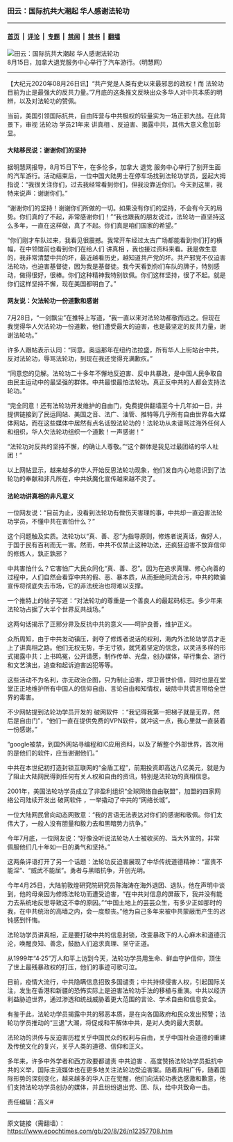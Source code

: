 ### 田云：国际抗共大潮起 华人感谢法轮功

---

#### [首页](../../../..?n12357708) &nbsp;|&nbsp; [评论](../../../../../epoch-comment?n12357708) &nbsp;|&nbsp; [专题](../../../../../epoch-special?n12357708) &nbsp;|&nbsp; [禁闻](../../../../../epoch-news?n12357708) &nbsp;|&nbsp; [禁书](../../../../../books?n12357708) &nbsp;|&nbsp; [翻墙](https://github.com/gfw-breaker/nogfw/blob/master/README.md?n12357708)


<div><img alt="田云：国际抗共大潮起 华人感谢法轮功" class="attachment-djy_600_400 size-djy_600_400 wp-post-image" src="https://i.epochtimes.com/assets/uploads/2020/08/2020-8-24-toronto-car-parade_06-600x400.jpg"/>
<div class="caption">
 8月15日，加拿大退党服务中心举行了汽车游行。（明慧网）
</div></div><hr/><div class="post_content" id="artbody" itemprop="articleBody">
 <!-- article content begin -->
 <p>
  【大纪元2020年08月26日讯】“共产党是人类有史以来最邪恶的政权！而
  <ok href="https://www.epochtimes.com/gb/tag/%E6%B3%95%E8%BD%AE%E5%8A%9F.html">
   法轮功
  </ok>
  目前为止是最强大的反共力量。”7月底的这条推文反映出众多华人对中共本质的明辨，以及对法轮功的赞佩。
 </p>
 <p>
  当前，美国引领国际抗共，自由阵营与中共极权的较量实为一场正邪大战。在此背景下，审视
  <ok href="https://www.epochtimes.com/gb/tag/%E6%B3%95%E8%BD%AE%E5%8A%9F.html">
   法轮功
  </ok>
  学员21年来
  <ok href="https://www.epochtimes.com/gb/tag/%E8%AE%B2%E7%9C%9F%E7%9B%B8.html">
   讲真相
  </ok>
  、反迫害、揭露中共，其伟大意义愈加彰显。
 </p>
 <h4>
  <strong>
   大陆移民说：谢谢你们的坚持
  </strong>
 </h4>
 <p>
  据明慧网报导，8月15日下午，在多伦多，加拿大
  <ok href="https://www.epochtimes.com/gb/tag/%E9%80%80%E5%85%9A.html">
   退党
  </ok>
  服务中心举行了别开生面的汽车游行。活动结束后，一位中国大陆男士在停车场找到法轮功学员，竖起大拇指说：“我很关注你们，过去我经常看到你们，但我没靠近你们。今天到这里，我特来说声：谢谢你们。”
 </p>
 <p>
  “谢谢你们的坚持！谢谢你们所做的一切。如果没有你们的坚持，不会有今天的局势。你们真的了不起，非常感谢你们！”“我也跟我的朋友说过，法轮功一直坚持这么多年，一直在这样做，真了不起。你们真是咱们国家的希望。”
 </p>
 <p>
  “你们刚才车队过来，我看见很震撼。我常开车经过太古广场都能看到你们打的横幅，在中领馆前也看到你们在给人们
  <ok href="https://www.epochtimes.com/gb/tag/%E8%AE%B2%E7%9C%9F%E7%9B%B8.html">
   讲真相
  </ok>
  ，我也接过资料来看。我是做生意的，我非常清楚中共的坏，最近越看历史，越知道共产党的坏。共产邪党不仅迫害法轮功，也迫害基督徒，因为我是基督徒。我今天看到你们车队的牌子，特别感动，做得很好，很棒。你们这种精神我特别钦佩。你们这样坚持，很了不起。就是你们这样坚持不懈，现在美国都明白了。”
 </p>
 <h4>
  <strong>
   网友说：欠法轮功一份道歉和感谢
  </strong>
 </h4>
 <p>
  7月28日，“一剑飘尘”在推特上写道，“我一直以来对法轮功都敬而远之。但现在我觉得华人欠法轮功一份道歉，他们遭受最大的迫害，也是最坚定的反共力量，谢谢法轮功。”
 </p>
 <p>
  许多人跟帖表示认同：“同意。奥运那年在纽约法拉盛，所有华人上街站台中共，反对法轮功，辱骂法轮功，到现在我还觉得充满歉疚。”
 </p>
 <p>
  “同意您的见解。法轮功二十多年不懈地反迫害、反中共暴政，是中国人民争取自由民主运动中的最坚强的群体。中共最恨最怕法轮功。真正反中共的人都会支持法轮功。”
 </p>
 <p>
  “完全同意！还有法轮功开发维护的自由门，免费提供翻墙至今十几年如一日，并提供链接到了民运网站、美国之音、法广、油管、推特等几乎所有自由世界各大媒体网站，而在这些媒体中居然有点名诋毁法轮功的！法轮功从未谩骂过海外任何人和组织，华人欠法轮功组织一个道歉！一声感谢！”
 </p>
 <p>
  “法轮功对反共的坚持不懈，的确让人尊敬。”“这个群体是我见过最团结的华人社团！”
 </p>
 <p>
  以上网帖显示，越来越多的华人开始反思法轮功现象，他们发自内心地意识到了法轮功的奉献和非凡所在，中共妖魔化宣传越来越不灵了。
 </p>
 <h4>
  <strong>
   法轮功讲真相的非凡意义
  </strong>
 </h4>
 <p>
  一位网友说：“目前为止，没看到法轮功有做伤天害理的事，中共却一直迫害法轮功学员，不懂中共在害怕什么？”
 </p>
 <p>
  这个问题触及实质。法轮功以“真、善、忍”为指导原则，修炼者说真话，做好人，于国于民有百利而无一害。然而，中共不仅禁止这种功法，还疯狂迫害不放弃信仰的修炼人，孰正孰邪？
 </p>
 <p>
  中共害怕什么？它害怕广大民众同化“真、善、忍”。因为在追求真理、修心向善的过程中，人们自然会看穿中共的假、恶、暴本质，从而拒绝同流合污，中共的欺骗宣传将彻底失去市场，它的非法统治也将难以支撑。
 </p>
 <p>
  一个推特上的帖子写道：“对法轮功的尊重是一个善良人的最起码标志。多少年来法轮功占据了大半个世界反共战场。”
 </p>
 <p>
  这两句话揭示了正邪分界及反抗中共的意义——呵护良善，维护正义。
 </p>
 <p>
  众所周知，由于中共发动镇压，剥夺了修炼者说话的权利，海内外法轮功学员才走上了讲真相之路。他们无权无势，手无寸铁，就凭着坚定的信念，以灵活多样的形式揭露中共：上书鸣冤，公开请愿，制作传单、光盘，创办媒体，举行集会、游行和文艺演出，追查和起诉迫害凶犯等等。
 </p>
 <p>
  这些活动不为名利，亦无政治企图，只为制止迫害，捍卫普世价值，同时也是在堂堂正正地维护所有中国人的信仰自由、言论自由和知情权，破除中共谎言带给全世界的毒害。
 </p>
 <p>
  不少网帖提到法轮功学员开发的
  <ok href="https://www.epochtimes.com/gb/tag/%E7%A0%B4%E7%BD%91%E8%BD%AF%E4%BB%B6.html">
   破网软件
  </ok>
  ：“我记得我第一把梯子就是无界，然后是自由门”，“他们一直在提供免费的VPN软件，就冲这一点，我心里就一直装着一份感谢。”
 </p>
 <p>
  “google被禁，到国外网站寻编程和IC应用资料，以及了解整个外部世界，首次用的是他们的软件，应当谢谢他们。”
 </p>
 <p>
  中共在本世纪初打造封锁互联网的“金盾工程”，前期投资即高达八亿美元，就是为了阻止大陆网民得到任何有关人权和自由的资讯，特别是法轮功的真相信息。
 </p>
 <p>
  2001年，美国法轮功学员成立了非盈利组织“全球网络自由联盟”，加盟的四家网络公司陆续开发出
  <ok href="https://www.epochtimes.com/gb/tag/%E7%A0%B4%E7%BD%91%E8%BD%AF%E4%BB%B6.html">
   破网软件
  </ok>
  ，一举撬动了中共的“网络长城”。
 </p>
 <p>
  一位大陆网民曾向动态网致意：“我的言语无法表达对你们的感谢和敬佩。你们太伟大了，一般人没有胆量和毅力去和黑暗势力抗争。”
 </p>
 <p>
  今年7月底，一位网友说：“好像没听说法轮功人士被收买的、当大外宣的，非常佩服他们几十年如一日的勇气和坚持。”
 </p>
 <p>
  这两条评语打开了另一个话题：法轮功反迫害展现了中华传统道德精神：“富贵不能淫”、“威武不能屈”。勇者与黑暗抗争，开创光明。
 </p>
 <p>
  今年4月25日，大陆前敦煌研究院研究员陈海涛在海外退团、退队，他在声明中谈到，他的母亲因为修炼法轮功而遭受迫害，“在中共对信息的屏蔽下，我并没有能力去系统地反思导致这不幸的原因。”“中国土地上的芸芸众生，有多少正如那时的我，在中共统治的高墙之内，会一度颓丧。”他为自己多年来被中共蒙蔽而产生的迟钝感到忏悔。
 </p>
 <p>
  法轮功学员讲真相，正是要打破中共的信息封锁，改变暴政下的人心麻木和道德沉沦，唤醒良知、善念，鼓励人们追求真理、坚守正道。
 </p>
 <p>
  从1999年“4·25”万人和平上访到今天，法轮功学员用生命、鲜血守护信仰，顶住了世上最残暴政权的打压，他们的事迹可歌可泣。
 </p>
 <p>
  目前，疫情大流行，中共隐瞒信息招致多国谴责；中共持续侵害人权，引起国际关注，发生在香港和新疆的恐怖实际上是迫害法轮功手法的移植与重演。中共以经济利益胁迫世界，通过渗透和统战威胁着更大范围的言论、学术自由和信息安全。
 </p>
 <p>
  有鉴于此，法轮功学员揭露中共的邪恶本质，是在向各国政府和民众发出预警；法轮功学员推动的“三退”大潮，将促成和平解体中共，是对人类的最大贡献。
 </p>
 <p>
  法轮功的洪传与反迫害历程关乎中国民众的权利与自由，关乎中国社会道德的重建及传统文化的复兴，关乎人类的道德、信仰和正义。
 </p>
 <p>
  多年来，许多中外学者和西方政要都谴责
  <ok href="https://www.epochtimes.com/gb/tag/%E4%B8%AD%E5%85%B1%E8%BF%AB%E5%AE%B3.html">
   中共迫害
  </ok>
  、高度赞扬法轮功学员抵抗中共的义举，国际主流媒体也在更多地关注法轮功受迫害案。随着真相广传，随着国际形势的深刻变化，越来越多的华人正在觉醒，他们向法轮功表达感激和歉意，他们支持法轮功学员创办的媒体，并且纷纷退出党、团、队，给中共致命一击。
 </p>
 <p>
  责任编辑：高义#
 </p>
 <!-- article content end -->
 <div id="below_article_ad">
 </div>
</div>


---

原文链接（需翻墙）：https://www.epochtimes.com/gb/20/8/26/n12357708.htm